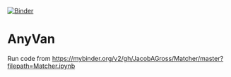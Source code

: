 [![Binder](https://mybinder.org/badge_logo.svg)](https://mybinder.org/v2/gh/JacobAGross/Matcher/master?filepath=Matcher.ipynb)

# AnyVan

Run code from https://mybinder.org/v2/gh/JacobAGross/Matcher/master?filepath=Matcher.ipynb
